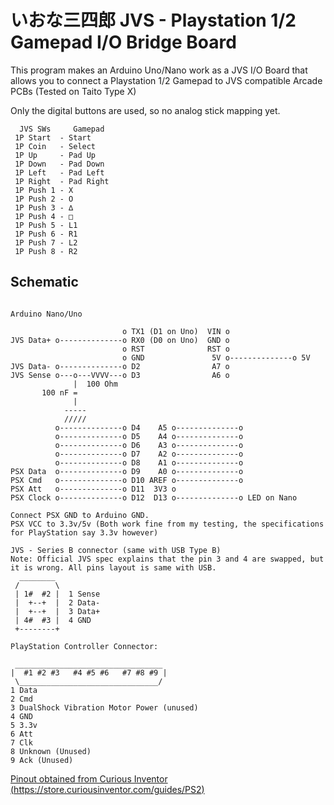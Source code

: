 # いおな三四郎 JVS - Playstation 1/2 Gamepad I/O Bridge Board

This program makes an Arduino Uno/Nano work as a JVS I/O Board that allows you
to connect a Playstation 1/2 Gamepad to JVS compatible Arcade PCBs (Tested on Taito Type X)

Only the digital buttons are used, so no analog stick mapping yet.

```
  JVS SWs     Gamepad
 1P Start  - Start
 1P Coin   - Select
 1P Up     - Pad Up
 1P Down   - Pad Down
 1P Left   - Pad Left
 1P Right  - Pad Right
 1P Push 1 - X
 1P Push 2 - O
 1P Push 3 - ∆
 1P Push 4 - □
 1P Push 5 - L1
 1P Push 6 - R1
 1P Push 7 - L2
 1P Push 8 - R2
```

## Schematic
```

Arduino Nano/Uno

                         o TX1 (D1 on Uno)  VIN o
JVS Data+ o--------------o RX0 (D0 on Uno)  GND o
                         o RST              RST o
                         o GND               5V o--------------o 5V
JVS Data- o--------------o D2                A7 o
JVS Sense o---o---VVVV---o D3                A6 o
              |  100 Ohm
       100 nF =
              |
            -----
            /////
          o--------------o D4    A5 o--------------o 
          o--------------o D5    A4 o--------------o 
          o--------------o D6    A3 o--------------o 
          o--------------o D7    A2 o--------------o 
          o--------------o D8    A1 o--------------o 
PSX Data  o--------------o D9    A0 o--------------o 
PSX Cmd   o--------------o D10 AREF o--------------o
PSX Att   o--------------o D11  3V3 o
PSX Clock o--------------o D12  D13 o--------------o LED on Nano

Connect PSX GND to Arduino GND.
PSX VCC to 3.3v/5v (Both work fine from my testing, the specifications for PlayStation say 3.3v however)

JVS - Series B connector (same with USB Type B)
Note: Official JVS spec explains that the pin 3 and 4 are swapped, but it is wrong. All pins layout is same with USB.
  ________
 /        \
 | 1#  #2 |  1 Sense
 |  +--+  |  2 Data-
 |  +--+  |  3 Data+
 | 4#  #3 |  4 GND
 +--------+

PlayStation Controller Connector:

 _________________________________
|  #1 #2 #3   #4 #5 #6   #7 #8 #9 |
 \_______________________________/
1 Data
2 Cmd
3 DualShock Vibration Motor Power (unused)
4 GND
5 3.3v
6 Att
7 Clk
8 Unknown (Unused)
9 Ack (Unused)

```
[Pinout obtained from Curious Inventor (https://store.curiousinventor.com/guides/PS2)](https://store.curiousinventor.com/guides/PS2)
